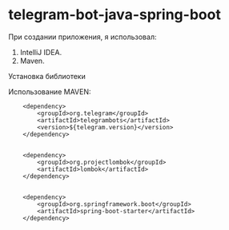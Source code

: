# telegram-bot-java-spring-boot
При создании приложения, я использовал:

1. IntelliJ IDEA.
2. Maven.

Установка библиотеки 

Использование MAVEN: 

        <dependency>
			<groupId>org.telegram</groupId>
			<artifactId>telegrambots</artifactId>
			<version>${telegram.version}</version>
		</dependency>
        
        
        <dependency>
			<groupId>org.projectlombok</groupId>
			<artifactId>lombok</artifactId>
		</dependency>
        
        
        <dependency>
			<groupId>org.springframework.boot</groupId>
			<artifactId>spring-boot-starter</artifactId>
		</dependency>
        
        
        
